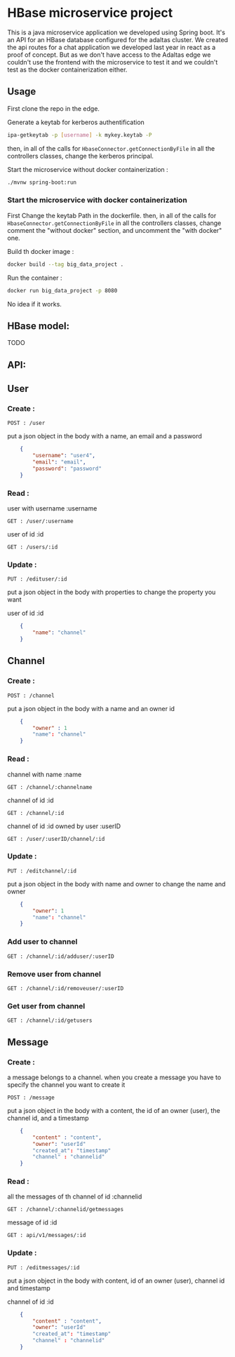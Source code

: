 # HBase microservice project

This is a java microservice application we developed using Spring boot.
It's an API for an HBase database configured for the adaltas cluster. We created the api routes for a chat application we developed last year in react as a proof of concept. But as we don't have access to the Adaltas edge we couldn't use the frontend with the microservice to test it and we couldn't test as the docker containerization either.

## Usage
First clone the repo in the edge.

Generate a keytab for kerberos authentification
```bash
ipa-getkeytab -p [username] -k mykey.keytab -P
```
then, in all of the calls for `HbaseConnector.getConnectionByFile` in all the controllers classes, change the kerberos principal. 

Start the microservice without docker containerization :
```bash
./mvnw spring-boot:run
```

### Start the microservice with docker containerization

First Change the keytab Path in the dockerfile.
then, in all of the calls for `HbaseConnector.getConnectionByFile` in all the controllers classes, change comment the "without docker" section, and uncomment the "with docker" one.

Build th docker image :
```bash
docker build --tag big_data_project .
```
Run the container :
```bash
docker run big_data_project -p 8080 
```

No idea if it works.



## HBase model:

TODO

## API:


## User
### Create : 
```
POST : /user
```

put a json object in the body with a name, an email and a password

```json
    {
        "username": "user4",
        "email": "email",
        "password": "password"
    }
```
 ### Read :
 user with username :username
 ```
GET : /user/:username
 ```
user of id :id
 ```
GET : /users/:id
 ```

### Update :
 ```
PUT : /edituser/:id
 ```
put a json object in the body with properties to change the property you want

user of id :id
```json
    {
        "name": "channel"
    }
```


## Channel
### Create : 
```
POST : /channel
```

put a json object in the body with a name and an owner id

```json
    {
        "owner" : 1
        "name": "channel"
    }
```
 ### Read :
channel with name :name
 ```
GET : /channel/:channelname
 ```
channel of id :id
 ```
GET : /channel/:id
 ```
 channel of id :id owned by user :userID
 ```
GET : /user/:userID/channel/:id
 ```

### Update :
 ```
PUT : /editchannel/:id
 ```
put a json object in the body with name and owner to change the name and owner

```json
    {
        "owner": 1
        "name": "channel"
    }
```
### Add user to channel
```
GET : /channel/:id/adduser/:userID
```
### Remove user from channel
```
GET : /channel/:id/removeuser/:userID
```

### Get user from channel
```
GET : /channel/:id/getusers
```

## Message

### Create : 

a message belongs to a channel.
when you create a message you have to specify the channel you want to create it
```
POST : /message
```

put a json object in the body with a content, the id of an owner (user), the channel id, and a timestamp

```json
    {
        "content" : "content",
        "owner": "userId"
        "created_at": "timestamp"
        "channel" : "channelid"
    }
```
 ### Read :
 all the messages of th channel of id :channelid
 ```
GET : /channel/:channelid/getmessages
 ```
message of id :id
 ```
GET : api/v1/messages/:id
 ```

### Update :
 ```
PUT : /editmessages/:id
 ```
put a json object in the body with content, id of an owner (user), channel id and timestamp

channel of id :id
```json
    {
        "content" : "content",
        "owner": "userId"
        "created_at": "timestamp"
        "channel" : "channelid"
    }
```
